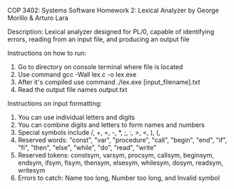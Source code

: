 COP 3402: Systems Software
Homework 2: Lexical Analyzer 
by George Morillo & Arturo Lara

Description: 
Lexical analyzer designed for PL/0, capable of identifying errors, reading from an input file, and producing an output file

Instructions on how to run:
1. Go to directory on console terminal where file is located 
2. Use command gcc -Wall lex.c -o lex.exe
3. After it's compiled use command ./lex.exe [input_filename].txt
4. Read the output file names output.txt

Instructions on input formatting:
1. You can use individual letters and digits
2. You can combine digits and letters to form names and numbers
3. Special symbols include /, +, =, -, *, ;, :, >, <, ), (, 
4. Reserved words: "const", "var", "procedure", "call", "begin", "end", "if", "fi", "then", "else", "while", "do", "read", "write"
5. Reserved tokens: constsym, varsym, procsym, callsym, beginsym, endsym, ifsym, fisym, thensym, elsesym, whilesym, dosym, readsym, writesym
6. Errors to catch: Name too long, Number too long, and Invalid symbol
